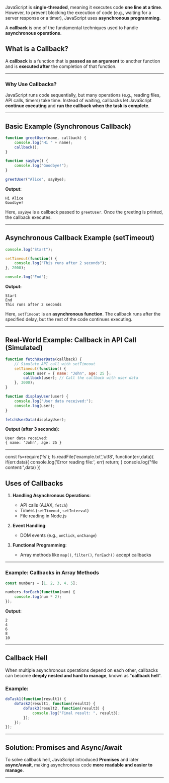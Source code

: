 JavaScript is **single-threaded**, meaning it executes code **one line at a time**. However, to prevent blocking the execution of code (e.g., waiting for a server response or a timer), JavaScript uses **asynchronous programming**.

A **callback** is one of the fundamental techniques used to handle **asynchronous operations**.



##  What is a Callback?

A **callback** is a function that is **passed as an argument** to another function and is **executed after** the completion of that function.

---

###  Why Use Callbacks?

JavaScript runs code sequentially, but many operations (e.g., reading files, API calls, timers) take time. Instead of waiting, callbacks let JavaScript **continue executing** and **run the callback when the task is complete**.

---

##  Basic Example (Synchronous Callback)

```javascript
function greetUser(name, callback) {
    console.log("Hi " + name);
    callback();
}

function sayBye() {
    console.log("Goodbye!");
}

greetUser("Alice", sayBye);
```

**Output:**
```
Hi Alice
Goodbye!
```

Here, `sayBye` is a callback passed to `greetUser`. Once the greeting is printed, the callback executes.

---

##  Asynchronous Callback Example (setTimeout)

```javascript
console.log("Start");

setTimeout(function() {
    console.log("This runs after 2 seconds");
}, 2000);

console.log("End");
```

**Output:**
```
Start
End
This runs after 2 seconds
```

Here, `setTimeout` is an **asynchronous function**. The callback runs after the specified delay, but the rest of the code continues executing.

---

##  Real-World Example: Callback in API Call (Simulated)

```javascript
function fetchUserData(callback) {
    // Simulate API call with setTimeout
    setTimeout(function() {
        const user = { name: "John", age: 25 };
        callback(user); // Call the callback with user data
    }, 3000);
}

function displayUser(user) {
    console.log("User data received:");
    console.log(user);
}

fetchUserData(displayUser);
```

**Output (after 3 seconds):**
```
User data received:
{ name: 'John', age: 25 }
```

---
const fs=require('fs');
fs.readFile('example.txt','utf8',
function(err,data){
    if(err.data){
        console.log('Error reading file:', err)
        return;
    }
    console.log("file content:",data)
})

##  Uses of Callbacks

1. **Handling Asynchronous Operations**:
   - API calls (AJAX, `fetch`)
   - Timers (`setTimeout`, `setInterval`)
   - File reading in Node.js

2. **Event Handling**:
   - DOM events (e.g., `onClick`, `onChange`)

3. **Functional Programming**:
   - Array methods like `map()`, `filter()`, `forEach()` accept callbacks

---

### Example: Callbacks in Array Methods

```javascript
const numbers = [1, 2, 3, 4, 5];

numbers.forEach(function(num) {
    console.log(num * 2);
});
```

**Output:**
```
2
4
6
8
10
```

---

##  Callback Hell

When multiple asynchronous operations depend on each other, callbacks can become **deeply nested and hard to manage**, known as "**callback hell**".

### Example:

```javascript
doTask1(function(result1) {
    doTask2(result1, function(result2) {
        doTask3(result2, function(result3) {
            console.log("Final result: ", result3);
        });
    });
});
```



---

##  Solution: Promises and Async/Await

To solve callback hell, JavaScript introduced **Promises** and later **async/await**, making asynchronous code **more readable and easier to manage**.

---

